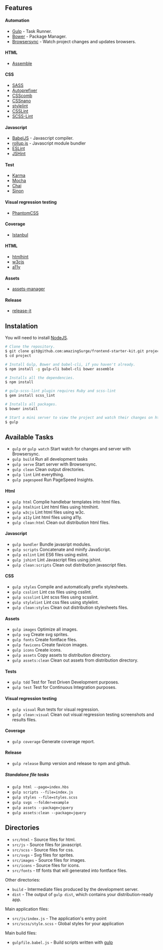 ## Features

#### Automation
- [Gulp](http://gulpjs.com/) - Task Runner.
- [Bower](http://bower.io/) - Package Manager.
- [Browsersync](http://www.browsersync.io/) - Watch project changes and updates browsers.

#### HTML
- [Assemble](https://github.com/assemble/assemble/)

#### CSS
- [SASS](http://sass-lang.com/)
- [Autoprefixer](https://github.com/postcss/autoprefixer)
- [CSScomb](http://csscomb.com/)
- [CSSnano](http://cssnano.co/)
- [stylelint](http://stylelint.io/)
- [CSSLint](http://csslint.net/)
- [SCSS-Lint](https://github.com/brigade/scss-lint/)

#### Javascript
- [BabelJS](https://babeljs.io/) - Javascript compiler.
- [rollup.js](http://rollupjs.org/) - Javascript module bundler
- [ESLint](http://eslint.org/)
- [JSHint](http://jshint.com/)

#### Test
- [Karma](https://karma-runner.github.io/)
- [Mocha](http://mochajs.org/)
- [Chai](http://chaijs.com/)
- [Sinon](http://sinonjs.org/)

#### Visual regression testing
- [PhantomCSS](https://github.com/Huddle/PhantomCSS)

#### Coverage
- [Istanbul](https://github.com/gotwarlost/istanbul)

#### HTML
- [htmlhint](http://htmlhint.com)
- [w3cjs](https://github.com/thomasdavis/w3cjs)
- [a11y](https://addyosmani.com/a11y/)

#### Assets
- [assets-manager](https://github.com/amazingSurge/assets-manager)

#### Release
- [release-it](https://github.com/webpro/release-it)

## Instalation

You will need to install [NodeJS](http://nodejs.org/).

```sh
# Clone the repository.
$ git clone git@github.com:amazingSurge/frontend-starter-kit.git project
$ cd project

# Install Gulp, Bower and babel-cli, if you haven't already.
$ npm install -g gulp-cli babel-cli bower assemble

# Installs all the dependencies.
$ npm install

# gulp-scss-lint plugin requires Ruby and scss-lint
$ gem install scss_lint

# Installs all packages.
$ bower install

# Start a mini server to view the project and watch their changes on http://localhost:3000/
$ gulp
```

## Available Tasks
- `gulp` or `gulp watch` Start watch for changes and server with Browsersync.
- `gulp build` Run all development tasks
- `gulp serve` Start server with Browsersync.
- `gulp clean` Clean output directories.
- `gulp lint` Lint everything.
- `gulp pagespeed` Run PageSpeed Insights.

#### Html
- `gulp html` Complie handlebar templates into html files.
- `gulp htmlhint` Lint html files using htmlhint.
- `gulp w3cjs` Lint html files using w3c.
- `gulp a11y` Lint html files using a11y.
- `gulp clean:html` Clean out distribution html files.

#### Javascript
- `gulp bundler` Bundle javasript modules.
- `gulp scripts` Concatenate and minify JavaScript.
- `gulp eslint` Lint ES6 files using eslint.
- `gulp jshint` Lint Javascript files using jshint.
- `gulp clean:scripts` Clean out distribution javascript files.

#### CSS
- `gulp styles` Compile and automatically prefix stylesheets.
- `gulp csslint` Lint css files using csslint.
- `gulp scsslint` Lint scss files using scsslint.
- `gulp stylelint` Lint css files using stylelint.
- `gulp clean:styles` Clean out distribution stylesheets files.

#### Assets
- `gulp images` Optimize all images.
- `gulp svg` Create svg sprites.
- `gulp fonts` Create fontface files.
- `gulp favicons` Create favicon images.
- `gulp icons` Create icons.
- `gulp assets` Copy assets to distribution directory.
- `gulp assets:clean` Clean out assets from distribution directory.

#### Tests
- `gulp tdd` Test for Test Driven Development purposes.
- `gulp test` Test for Continuous Integration purposes.

#### Visual regression testing
- `gulp visual` Run tests for visual regression.
- `gulp clean:visual` Clean out visual regression testing screenshots and results files.

#### Coverage
- `gulp coverage` Generate coverage report.

#### Release
- `gulp release` Bump version and release to npm and github.

##### Standalone file tasks
- `gulp html --page=index.hbs`
- `gulp scripts --file=index.js`
- `gulp styles --file=styles.scss`
- `gulp svgs --folder=example`
- `gulp assets --package=jquery`
- `gulp assets:clean --package=jquery`

## Directories
- `src/html` - Source files for html.
- `src/js` - Source files for javascript.
- `src/scss` - Source files for css.
- `src/svgs` - Svg files for sprites.
- `src/images` - Source files for images.
- `src/icons` - Source files for icons.
- `src/fonts` - ttf fonts that will generated into fontface files.

Other directories:

- `build` - Intermediate files produced by the development server. 
- `dist` - The output of `gulp dist`, which contains your distribution-ready app.

Main application files:
- `src/js/index.js` - The application's entry point
- `src/scss/style.scss` - Global styles for your application

Main build files:

- `gulpfile.babel.js` - Build scripts written with [gulp](http://gulpjs.com/)